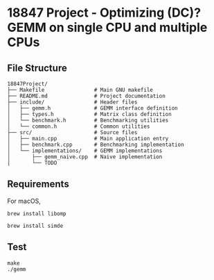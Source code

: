 # 18847 Project - Optimizing (DC)? GEMM on single CPU and multiple CPUs

## File Structure

```
18847Project/
├── Makefile                # Main GNU makefile
├── README.md               # Project documentation
├── include/                # Header files
│   ├── gemm.h              # GEMM interface definition
│   ├── types.h             # Matrix class definition
│   └── benchmark.h         # Benchmarking utilities
│   └── common.h            # Common utilities
├── src/                    # Source files
│   ├── main.cpp            # Main application entry
│   ├── benchmark.cpp       # Benchmarking implementation
│   └── implementations/    # GEMM implementations
│       ├── gemm_naive.cpp  # Naive implementation
│       └── TODO 
```

## Requirements

For macOS, 
```shell
brew install libomp

brew install simde
```



## Test
```
make
./gemm
```